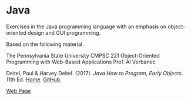 # Java

Exercises in the Java programming language with an emphasis on object-oriented design and GUI programming.

Based on the following material.

The Pennsylvania State University
CMPSC 221 Object-Oriented Programming with Web-Based Applications
Prof. Al Verbanec

Deitel, Paul & Harvey Deitel. (2017). _Java How to Program, Early Objects_. 11th Ed. [Home](https://deitel.com/java-how-to-program-11-e-early-objects-version/). [GitHub](https://github.com/pdeitel/JavaHowToProgram11e_EarlyObjects).

[Web Page](https://davefriedman01.github.io/Mathematics/c/program/javascala/CMPSC221/intro.html)
